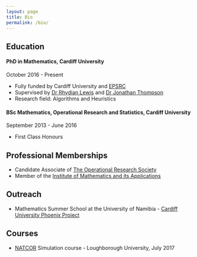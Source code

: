 ```yaml
---
layout: page
title: Bio
permalink: /bio/
---
```


## Education

#### PhD in Mathematics, Cardiff University

October 2016 - Present

* Fully funded by Cardiff University and [EPSRC](https://www.epsrc.ac.uk/)
* Supervised by [Dr Rhydian Lewis](http://www.rhydlewis.eu) and [Dr Jonathan Thompson](http://www.cardiff.ac.uk/people/view/98669-thompson-jonathan)
* Research field: Algorithms and Heuristics


#### BSc Mathematics, Operational Research and Statistics, Cardiff University

September 2013 - June 2016

* First Class Honours



## Professional Memberships

* Candidate Associate of [The Operational Research Society](https://www.theorsociety.com/)
* Member of the [Institute of Mathematics and its Applications](https://ima.org.uk/)

## Outreach

* Mathematics Summer School at the University of Namibia - [Cardiff University Phoenix Project](http://www.cardiff.ac.uk/phoenix-project)

## Courses

* [NATCOR](http://www.natcor.ac.uk/) Simulation course - Loughborough University, July 2017


